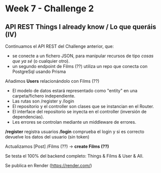 # Week 7 - Challenge 2

## API REST Things I already know / Lo que queráis (IV)

Continuamos el API REST del Challenge anterior, que:

- se conecte a un fichero JSON, para manipular recursos de tipo _cosas que ya sé_ (o cualquier otro).
- un segundo endpoint de Films (??) utiliza un repo que conecta con PostgreSql usando Prisma

Añadimos **Users** relacionándolo con Films (??)

- El modelo de datos estará representado como "entity" en una carpeta/fichero independiente.
- Las rutas son /register y /login
- El repositorio y el controller son clases que se instancian en el Router.
- El interface del repositorio se inyecta en el controller (inversión de dependencias).
- Les errores se controlan mediante un middleware de errores.

**/register** registra usuarios
**/login** comprueba el login y si es correcto devuelve los datos del usuario (sin token)

Actualizamos [Post] /Films (??) -> **create Films (??)**

Se testa el 100% del backend completo: Things & Films & User & All.

Se publica en Render (https://render.com/)
